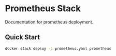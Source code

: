 # Prometheus Stack

Documentation for prometheus deployment.

## Quick Start

```bash
docker stack deploy -c prometheus.yaml prometheus
```
